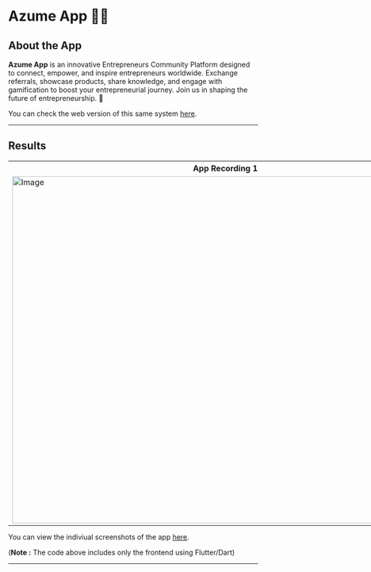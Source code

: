 # Azume App 👨‍🏫

## <a name="system">About the App</a>

**Azume App** is an innovative Entrepreneurs Community Platform designed to connect, empower, and inspire entrepreneurs worldwide. Exchange referrals, showcase products, share knowledge, and engage with gamification to boost your entrepreneurial journey. Join us in shaping the future of entrepreneurship. 🚀

You can check the web version of this same system [here](https://github.com/imShub).

---

## <a name="Results">Results</a>

<table style="width:1720px; border: black; margin: 0px auto;" class="skinny" cellspacing="0" cellpadding="0">
    <tr>
        <th>App Recording 1</th>
        <th>App Recording 2</th>
    </tr> 
    <tr>
        <td>
            <img src="assets/" alt="Image" width="860" height="700">
        </td>
        <td>
            <img src="assets/" alt="Image" width="860" height="700">
        </td>
    </tr> 
</table>

You can view the indiviual screenshots of the app [here](https://github.com/imShub).

(**Note :** The code above includes only the frontend using Flutter/Dart)

---
